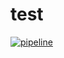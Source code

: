 # test
[![pipeline](https://dev.azure.com/whqOrg/testCI/_apis/build/status/whq527.test?branchName=master)](https://dev.azure.com/whqOrg/testCI/_build/latest?definitionId=3&branchName=master)
